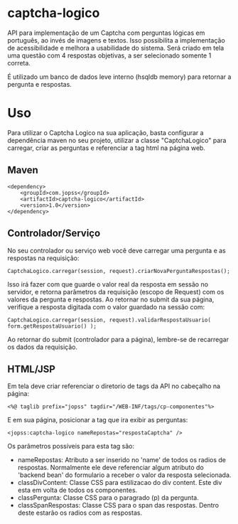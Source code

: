 captcha-logico
==============

API para implementação de um Captcha com perguntas lógicas em português, ao invés de imagens e textos. Isso possibilita a implementação de acessibilidade e melhora a usabilidade do sistema. Será criado em tela uma questão com 4 respostas objetivas, a ser selecionado somente 1 correta.

É utilizado um banco de dados leve interno (hsqldb memory) para retornar a pergunta e respostas.

Uso
===

Para utilizar o Captcha Logico na sua aplicação, basta configurar a dependência maven no seu projeto, utilizar a classe "CaptchaLogico" para carregar, criar as perguntas e referenciar a tag html na página web.

Maven
-----

	<dependency>
		<groupId>com.jopss</groupId>
		<artifactId>captcha-logico</artifactId>
		<version>1.0</version>
	</dependency>

Controlador/Serviço
-------------------

No seu controlador ou serviço web você deve carregar uma pergunta e as respostas na requisição:

	CaptchaLogico.carregar(session, request).criarNovaPerguntaRespostas();

Isso irá fazer com que guarde o valor real da resposta em sessão no servidor, e retorna parâmetros da requisição (escopo de Request) com os valores da pergunta e respostas. Ao retornar no submit da sua página, verifique a resposta digitada com o valor guardado na sessão com:

	CaptchaLogico.carregar(session, request).validarRespostaUsuario( form.getRespostaUsuario() );
	
Ao retornar do submit (controlador para a página), lembre-se de recarregar os dados da requisição.
	
HTML/JSP
--------

Em tela deve criar referenciar o diretorio de tags da API no cabeçalho na página:

	<%@ taglib prefix="jopss" tagdir="/WEB-INF/tags/cp-componentes"%>
	
E em sua página, posicionar a tag que ira exibir as perguntas:

	<jopss:captcha-logico nameRepostas="respostaCaptcha" />

Os parâmetros possíveis para esta tag são:
	
* nameRepostas: Atributo a ser inserido no 'name' de todos os radios de respostas. Normalmente ele deve referenciar algum atributo do 'backend bean' do formulario a receber o valor da resposta selecionada.
* classDivContent: Classe CSS para estilizacao do div content. Este div esta em volta de todos os componentes.
* classPergunta: Classe CSS para o paragrado (p) da pergunta. 
* classSpanRespostas: Classe CSS para o span das respostas. Dentro deste estarão os radios com as respostas.

